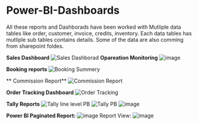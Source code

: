 # Power-BI-Dashboards
All these reports and Dashborads have been worked with Mutliple data tables like order, customer, invoice, credits, inventory. Each data tables has mutliple sub tables contains details. Some of the data are also comming from sharepoint foldes.


**Sales Dashboard**
![Sales Dashborad](https://user-images.githubusercontent.com/31718191/158047877-7d85255c-0c7c-478e-9967-070456b2a09e.PNG)
**Opareation Monitoring**
![image](https://user-images.githubusercontent.com/31718191/164943849-0323c8fd-119d-453d-9506-d0e749cf6168.png)

**Booking reports**
![Booking Summery](https://user-images.githubusercontent.com/31718191/158047901-57f6fe59-e960-41a6-a2db-b5da22aa7e81.PNG)

** Commission Report**
![Commission Report](https://user-images.githubusercontent.com/31718191/158047888-27821bdb-ae72-467d-bfa7-51a880c15332.PNG)

**Order Tracking Dashboard**
![Order Tracking](https://user-images.githubusercontent.com/31718191/158047910-931f71f9-2905-4fdb-9bad-85b12bcc0ee2.PNG)

**Tally Reports**
![Tally line level PB](https://user-images.githubusercontent.com/31718191/158047921-5ca4e0c6-e69e-4825-868f-3ec88504b26a.PNG)
![Tally PB](https://user-images.githubusercontent.com/31718191/158047925-e60a2e5a-9eea-449a-8752-80aa4128ae8e.PNG)
![image](https://user-images.githubusercontent.com/31718191/164943905-e12b97eb-16d5-46af-92a0-f978e91e2e74.png)

**Power BI Paginated Report:**
![image](https://user-images.githubusercontent.com/31718191/160937863-eae4e91a-cc86-4428-a561-ce005190f5fb.png)
Report View:
![image](https://user-images.githubusercontent.com/31718191/160937965-ef6faf41-a163-4c8f-9d44-84408810f10e.png)

